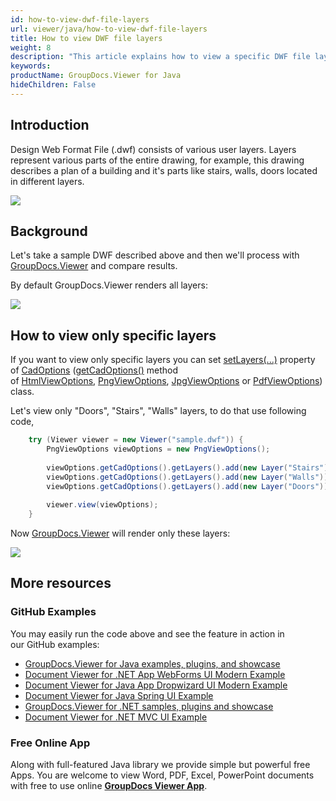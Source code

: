 ```yaml
---
id: how-to-view-dwf-file-layers
url: viewer/java/how-to-view-dwf-file-layers
title: How to view DWF file layers
weight: 8
description: "This article explains how to view a specific DWF file layers with GroupDocs.Viewer within your Java / C# applications."
keywords: 
productName: GroupDocs.Viewer for Java
hideChildren: False
---
```

## Introduction

Design Web Format File (.dwf) consists of various user layers. Layers represent various parts of the entire drawing, for example, this drawing describes a plan of a building and it's parts like stairs, walls, doors located in different layers.

![](viewer/java/images/how-to-view-dwf-file-layers.png)

## Background

Let's take a sample DWF described above and then we'll process with [GroupDocs.Viewer](https://products.groupdocs.com/viewer) and compare results.

By default GroupDocs.Viewer renders all layers:

![](viewer/java/images/how-to-view-dwf-file-layers_1.png)

## How to view only specific layers

If you want to view only specific layers you can set [setLayers(...)](https://apireference.groupdocs.com/viewer/java/com.groupdocs.viewer.options/CadOptions#setLayers(java.util.List)) property of [CadOptions](https://apireference.groupdocs.com/viewer/java/com.groupdocs.viewer.options/CadOptions) ([getCadOptions()](https://apireference.groupdocs.com/viewer/java/com.groupdocs.viewer.options/BaseViewOptions#getCadOptions()) method of [HtmlViewOptions](https://apireference.groupdocs.com/viewer/java/com.groupdocs.viewer.options/HtmlViewOptions), [PngViewOptions](https://apireference.groupdocs.com/viewer/java/com.groupdocs.viewer.options/PngViewOptions), [JpgViewOptions](https://apireference.groupdocs.com/viewer/java/com.groupdocs.viewer.options/JpgViewOptions) or [PdfViewOptions](https://apireference.groupdocs.com/viewer/java/com.groupdocs.viewer.options/PdfViewOptions)) class. 

Let's view only "Doors", "Stairs", "Walls" layers, to do that use following code, 

```java
    try (Viewer viewer = new Viewer("sample.dwf")) {
        PngViewOptions viewOptions = new PngViewOptions();
    
        viewOptions.getCadOptions().getLayers().add(new Layer("Stairs"));
        viewOptions.getCadOptions().getLayers().add(new Layer("Walls"));
        viewOptions.getCadOptions().getLayers().add(new Layer("Doors"));
    
        viewer.view(viewOptions);
    }
```

Now [GroupDocs.Viewer](https://products.groupdocs.com/viewer) will render only these layers:

![](viewer/java/images/how-to-view-dwf-file-layers_2.png)

## More resources
### GitHub Examples
You may easily run the code above and see the feature in action in our GitHub examples:
*   [GroupDocs.Viewer for Java examples, plugins, and showcase](https://github.com/groupdocs-viewer/GroupDocs.Viewer-for-Java)
*   [Document Viewer for .NET App WebForms UI Modern Example](https://github.com/groupdocs-viewer/GroupDocs.Viewer-for-.NET-WebForms)    
*   [Document Viewer for Java App Dropwizard UI Modern Example](https://github.com/groupdocs-viewer/GroupDocs.Viewer-for-Java-Dropwizard)    
*   [Document Viewer for Java Spring UI Example](https://github.com/groupdocs-viewer/GroupDocs.Viewer-for-Java-Spring)
*   [GroupDocs.Viewer for .NET samples, plugins and showcase](https://github.com/groupdocs-viewer/GroupDocs.Viewer-for-.NET)
*   [Document Viewer for .NET MVC UI Example](https://github.com/groupdocs-viewer/GroupDocs.Viewer-for-Java-MVC)     

### Free Online App
Along with full-featured Java library we provide simple but powerful free Apps.
You are welcome to view Word, PDF, Excel, PowerPoint documents with free to use online **[GroupDocs Viewer App](https://products.groupdocs.app/viewer)**.